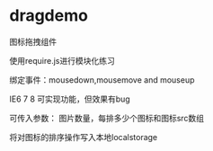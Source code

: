 # dragdemo
图标拖拽组件

使用require.js进行模块化练习

绑定事件：mousedown,mousemove and mouseup

IE6 7 8 可实现功能，但效果有bug

可传入参数： 图片数量，每排多少个图标和图标src数组

将对图标的排序操作写入本地localstorage
